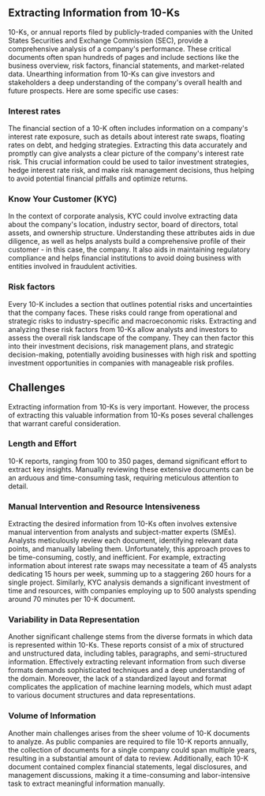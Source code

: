 
## Extracting Information from 10-Ks

10-Ks, or annual reports filed by publicly-traded companies with the United States Securities and Exchange Commission (SEC), provide a comprehensive analysis of a company's performance. These critical documents often span hundreds of pages and include sections like the business overview, risk factors, financial statements, and market-related data. Unearthing information from 10-Ks can give investors and stakeholders a deep understanding of the company's overall health and future prospects. Here are some specific use cases:

### Interest rates

The financial section of a 10-K often includes information on a company's interest rate exposure, such as details about interest rate swaps, floating rates on debt, and hedging strategies. Extracting this data accurately and promptly can give analysts a clear picture of the company's interest rate risk. This crucial information could be used to tailor investment strategies, hedge interest rate risk, and make risk management decisions, thus helping to avoid potential financial pitfalls and optimize returns.

### Know Your Customer (KYC)

In the context of corporate analysis, KYC could involve extracting data about the company's location, industry sector, board of directors, total assets, and ownership structure. Understanding these attributes aids in due diligence, as well as helps analysts build a comprehensive profile of their customer - in this case, the company. It also aids in maintaining regulatory compliance and helps financial institutions to avoid doing business with entities involved in fraudulent activities.

### Risk factors

Every 10-K includes a section that outlines potential risks and uncertainties that the company faces. These risks could range from operational and strategic risks to industry-specific and macroeconomic risks. Extracting and analyzing these risk factors from 10-Ks allow analysts and investors to assess the overall risk landscape of the company. They can then factor this into their investment decisions, risk management plans, and strategic decision-making, potentially avoiding businesses with high risk and spotting investment opportunities in companies with manageable risk profiles.

## Challenges
Extracting information from 10-Ks is very important. However, the process of extracting this valuable information from 10-Ks poses several challenges that warrant careful consideration.

### Length and Effort

10-K reports, ranging from 100 to 350 pages, demand significant effort to extract key insights. Manually reviewing these extensive documents can be an arduous and time-consuming task, requiring meticulous attention to detail.

### Manual Intervention and Resource Intensiveness

Extracting the desired information from 10-Ks often involves extensive manual intervention from analysts and subject-matter experts (SMEs). Analysts meticulously review each document, identifying relevant data points, and manually labeling them. Unfortunately, this approach proves to be time-consuming, costly, and inefficient. For example, extracting information about interest rate swaps may necessitate a team of 45 analysts dedicating 15 hours per week, summing up to a staggering 260 hours for a single project. Similarly, KYC analysis demands a significant investment of time and resources, with companies employing up to 500 analysts spending around 70 minutes per 10-K document.

### Variability in Data Representation

Another significant challenge stems from the diverse formats in which data is represented within 10-Ks. These reports consist of a mix of structured and unstructured data, including tables, paragraphs, and semi-structured information. Effectively extracting relevant information from such diverse formats demands sophisticated techniques and a deep understanding of the domain. Moreover, the lack of a standardized layout and format complicates the application of machine learning models, which must adapt to various document structures and data representations.

### Volume of Information

Another main challenges arises from the sheer volume of 10-K documents to analyze. As public companies are required to file 10-K reports annually, the collection of documents for a single company could span multiple years, resulting in a substantial amount of data to review. Additionally, each 10-K document contained complex financial statements, legal disclosures, and management discussions, making it a time-consuming and labor-intensive task to extract meaningful information manually.